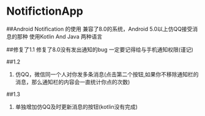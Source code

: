 # NotifictionApp
##Android Notification 的使用 兼容了8.0的系统，Android 5.0以上仿QQ接受消息的那种
使用Kotlin And Java 两种语言

##修复了1.1
修复了8.0没有发出通知的bug
一定要记得给与手机通知权限(谨记)

##1.2
1. 仿QQ，微信同一个人对你发多条消息(点击第二个按钮,如果你不移除通知栏的消息，那么通知栏的内容会一直统计你点的次数)

##1.3
1. 单独增加仿QQ及时更新消息的按钮(kotlin没有完成)
